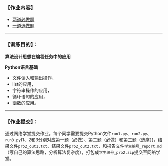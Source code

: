 ### 【作业内容】

- [两道必做题](2_Project_1.md)
- [一道选做题](2_Project_2.md)

---------------------------------

### 【训练目的】：
 **算法设计思想在编程任务中的应用**
 
 **Python语言基础**
 
- 文件读入和输出操作，
- list的应用，
- 字符串操作的应用，
- 循环语句的应用，
- 函数的应用。

------------------------------------------
### 【作业提交】：
通过网络学堂提交作业。每个同学需要提交Python文件`run1.py`、`run2.py`、`run3.py`(1、2和3分别对应第一题（必做）、第二题（必做）和第三题（选座）)，结果文件`pro2_out1.txt`、结果文件`pro2_out2.txt`，和报告文件`学生编号_report.md`（写自己的算法思路，分析算法复杂度），打包成`学生编号_pro2.zip`提交至网络学堂。

